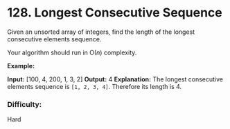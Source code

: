 128\. Longest Consecutive Sequence
==================================

Given an unsorted array of integers, find the length of the longest consecutive elements sequence.

Your algorithm should run in O(_n_) complexity.

**Example:**

**Input:** \[100, 4, 200, 1, 3, 2\]
**Output:** 4
**Explanation:** The longest consecutive elements sequence is `[1, 2, 3, 4]`. Therefore its length is 4.

### Difficulty:

Hard
